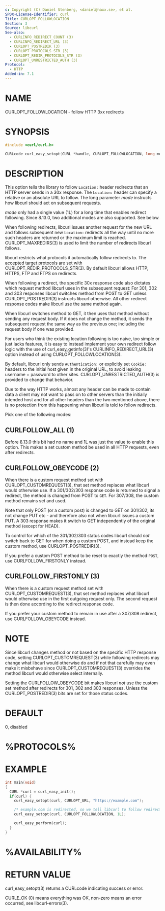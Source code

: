 ```yaml
---
c: Copyright (C) Daniel Stenberg, <daniel@haxx.se>, et al.
SPDX-License-Identifier: curl
Title: CURLOPT_FOLLOWLOCATION
Section: 3
Source: libcurl
See-also:
  - CURLINFO_REDIRECT_COUNT (3)
  - CURLINFO_REDIRECT_URL (3)
  - CURLOPT_POSTREDIR (3)
  - CURLOPT_PROTOCOLS_STR (3)
  - CURLOPT_REDIR_PROTOCOLS_STR (3)
  - CURLOPT_UNRESTRICTED_AUTH (3)
Protocol:
  - HTTP
Added-in: 7.1
---
```


# NAME

CURLOPT_FOLLOWLOCATION - follow HTTP 3xx redirects

# SYNOPSIS

~~~c
#include <curl/curl.h>

CURLcode curl_easy_setopt(CURL *handle, CURLOPT_FOLLOWLOCATION, long mode);
~~~

# DESCRIPTION

This option tells the library to follow `Location:` header redirects that an
HTTP server sends in a 30x response. The `Location:` header can specify a
relative or an absolute URL to follow. The long parameter *mode* instructs how
libcurl should act on subsequent requests.

*mode* only had a single value (1L) for a long time that enables redirect
following. Since 8.13.0, two additional modes are also supported. See below.

When following redirects, libcurl issues another request for the new URL and
follows subsequent new `Location:` redirects all the way until no more such
headers are returned or the maximum limit is reached. CURLOPT_MAXREDIRS(3) is
used to limit the number of redirects libcurl follows.

libcurl restricts what protocols it automatically follow redirects to. The
accepted target protocols are set with CURLOPT_REDIR_PROTOCOLS_STR(3). By
default libcurl allows HTTP, HTTPS, FTP and FTPS on redirects.

When following a redirect, the specific 30x response code also dictates which
request method libcurl uses in the subsequent request: For 301, 302 and 303
responses libcurl switches method from POST to GET unless CURLOPT_POSTREDIR(3)
instructs libcurl otherwise. All other redirect response codes make libcurl
use the same method again.

When libcurl switches method to GET, it then uses that method without sending
any request body. If it does not change the method, it sends the subsequent
request the same way as the previous one; including the request body if one
was provided.

For users who think the existing location following is too naive, too simple
or just lacks features, it is easy to instead implement your own redirect
follow logic with the use of curl_easy_getinfo(3)'s CURLINFO_REDIRECT_URL(3)
option instead of using CURLOPT_FOLLOWLOCATION(3).

By default, libcurl only sends `Authentication:` or explicitly set `Cookie:`
headers to the initial host given in the original URL, to avoid leaking
username + password to other sites. CURLOPT_UNRESTRICTED_AUTH(3) is provided
to change that behavior.

Due to the way HTTP works, almost any header can be made to contain data a
client may not want to pass on to other servers than the initially intended
host and for all other headers than the two mentioned above, there is no
protection from this happening when libcurl is told to follow redirects.

Pick one of the following modes:

## CURLFOLLOW_ALL (1)

Before 8.13.0 this bit had no name and 1L was just the value to enable this
option. This makes a set custom method be used in all HTTP requests, even
after redirects.

## CURLFOLLOW_OBEYCODE (2)

When there is a custom request method set with CURLOPT_CUSTOMREQUEST(3), that
set method replaces what libcurl would otherwise use. If a 301/302/303
response code is returned to signal a redirect, the method is changed from
POST to `GET`. For 307/308, the custom method remains set and used.

Note that only POST (or a custom post) is changed to GET on 301/302, its not
change PUT etc - and therefore also not when libcurl issues a custom PUT. A
303 response makes it switch to GET independently of the original method
(except for HEAD).

To control for which of the 301/302/303 status codes libcurl should *not*
switch back to GET for when doing a custom POST, and instead keep the custom
method, use CURLOPT_POSTREDIR(3).

If you prefer a custom POST method to be reset to exactly the method `POST`,
use CURLFOLLOW_FIRSTONLY instead.

## CURLFOLLOW_FIRSTONLY (3)

When there is a custom request method set with CURLOPT_CUSTOMREQUEST(3), that
set method replaces what libcurl would otherwise use in the first outgoing
request only. The second request is then done according to the redirect
response code.

If you prefer your custom method to remain in use after a 307/308 redirect,
use CURLFOLLOW_OBEYCODE instead.

##

# NOTE

Since libcurl changes method or not based on the specific HTTP response code,
setting CURLOPT_CUSTOMREQUEST(3) while following redirects may change what
libcurl would otherwise do and if not that carefully may even make it
misbehave since CURLOPT_CUSTOMREQUEST(3) overrides the method libcurl would
otherwise select internally.

Setting the CURLFOLLOW_OBEYCODE bit makes libcurl *not* use the custom set
method after redirects for 301, 302 and 303 responses. Unless the
CURLOPT_POSTREDIR(3) bits are set for those status codes.

# DEFAULT

0, disabled

# %PROTOCOLS%

# EXAMPLE

~~~c
int main(void)
{
  CURL *curl = curl_easy_init();
  if(curl) {
    curl_easy_setopt(curl, CURLOPT_URL, "https://example.com");

    /* example.com is redirected, so we tell libcurl to follow redirection */
    curl_easy_setopt(curl, CURLOPT_FOLLOWLOCATION, 1L);

    curl_easy_perform(curl);
  }
}
~~~

# %AVAILABILITY%

# RETURN VALUE

curl_easy_setopt(3) returns a CURLcode indicating success or error.

CURLE_OK (0) means everything was OK, non-zero means an error occurred, see
libcurl-errors(3).
